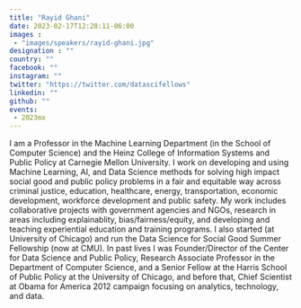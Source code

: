 ```yaml
---
title: "Rayid Ghani"
date: 2023-02-17T12:28:11-06:00
images : 
 - "images/speakers/rayid-ghani.jpg"
designation : ""
country: ""
facebook: ""
instagram: ""
twitter: "https://twitter.com/datascifellows"
linkedin: ""
github: ""
events: 
 - 2023mx
---
```


I am a Professor in the Machine Learning Department (in the School of Computer Science) and the Heinz College of Information Systems and Public Policy at Carnegie Mellon University. I work on developing and using Machine Learning, AI, and Data Science methods for solving high impact social good and public policy problems in a fair and equitable way across criminal justice, education, healthcare, energy, transportation, economic development, workforce development and public safety. My work includes collaborative projects with government agencies and NGOs, research in areas including explainablity, bias/fairness/equity, and developing and teaching experiential education and training programs. I also started (at University of Chicago) and run the Data Science for Social Good Summer Fellowship (now at CMU). In past lives I was Founder/Director of the Center for Data Science and Public Policy, Research Associate Professor in the Department of Computer Science, and a Senior Fellow at the Harris School of Public Policy at the University of Chicago, and before that, Chief Scientist at Obama for America 2012 campaign focusing on analytics, technology, and data.
